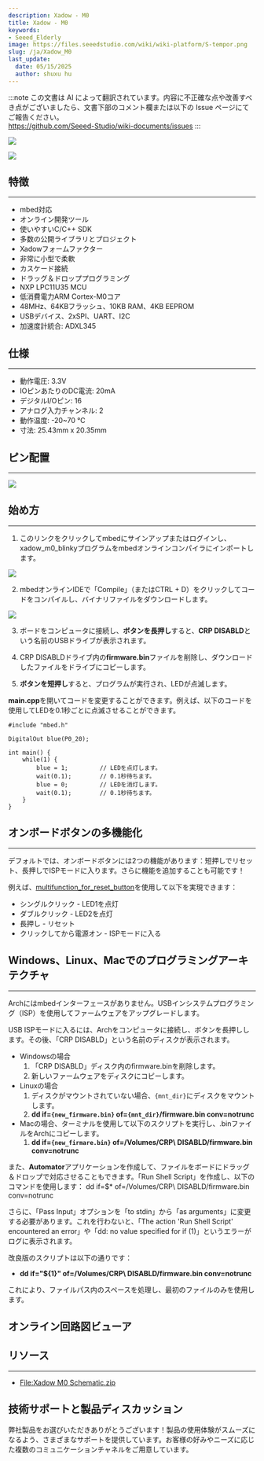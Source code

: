 ```yaml
---
description: Xadow - M0
title: Xadow - M0
keywords:
- Seeed_Elderly
image: https://files.seeedstudio.com/wiki/wiki-platform/S-tempor.png
slug: /ja/Xadow_M0
last_update:
  date: 05/15/2025
  author: shuxu hu
---
```

:::note
この文書は AI によって翻訳されています。内容に不正確な点や改善すべき点がございましたら、文書下部のコメント欄または以下の Issue ページにてご報告ください。  
https://github.com/Seeed-Studio/wiki-documents/issues
:::

![](https://files.seeedstudio.com/wiki/Xadow_M0/img/Xadowm0.jpg)

<!-- Xadow - M0は、[Xadow]()フォームファクターを持つmbed対応の開発ボードです。[Xadow]()は、センサーやディスプレイなどを含む柔軟な電子モジュールのシリーズです。複数のXadowモジュールを連結して、インタラクティブなオブジェクトを作成できます。 -->

[![](https://files.seeedstudio.com/wiki/Seeed-WiKi/docs/images/300px-Get_One_Now_Banner-ragular.png)](https://www.seeedstudio.com/Xadow-M0-mbed-enabled-ARM-Cortex-M0-board-for-Rapid-Prototyping-p-1880.html)

## 特徴
---
- mbed対応
 - オンライン開発ツール
 - 使いやすいC/C++ SDK
 - 多数の公開ライブラリとプロジェクト
- Xadowフォームファクター
 - 非常に小型で柔軟
 - カスケード接続
- ドラッグ＆ドロッププログラミング
- NXP LPC11U35 MCU
 - 低消費電力ARM Cortex-M0コア
 - 48MHz、64KBフラッシュ、10KB RAM、4KB EEPROM
 - USBデバイス、2xSPI、UART、I2C
- 加速度計統合: ADXL345

## 仕様
---
- 動作電圧: 3.3V
- IOピンあたりのDC電流: 20mA
- デジタルI/Oピン: 16
- アナログ入力チャンネル: 2
- 動作温度: -20~70 ℃
- 寸法: 25.43mm x 20.35mm

## ピン配置
---
![](https://files.seeedstudio.com/wiki/Xadow_M0/img/Xadow_M0_Pinout.png)

## 始め方
---
1. このリンクをクリックしてmbedにサインアップまたはログインし、xadow_m0_blinkyプログラムをmbedオンラインコンパイラにインポートします。

![](https://files.seeedstudio.com/wiki/Xadow_M0/img/Import_xadow_m0_blinky.png)

2. mbedオンラインIDEで「Compile」（またはCTRL + D）をクリックしてコードをコンパイルし、バイナリファイルをダウンロードします。

![](https://files.seeedstudio.com/wiki/Xadow_M0/img/Compile_mbed_program.png)

3. ボードをコンピュータに接続し、**ボタンを長押し**すると、**CRP DISABLD**という名前のUSBドライブが表示されます。

4. CRP DISABLDドライブ内の**firmware.bin**ファイルを削除し、ダウンロードしたファイルをドライブにコピーします。

5. **ボタンを短押し**すると、プログラムが実行され、LEDが点滅します。

**main.cpp**を開いてコードを変更することができます。例えば、以下のコードを使用してLEDを0.1秒ごとに点滅させることができます。
```
#include "mbed.h"

DigitalOut blue(P0_20);

int main() {
    while(1) {
        blue = 1;         // LEDを点灯します。
        wait(0.1);        // 0.1秒待ちます。
        blue = 0;         // LEDを消灯します。
        wait(0.1);        // 0.1秒待ちます。
    }
}
```

## オンボードボタンの多機能化
---
デフォルトでは、オンボードボタンには2つの機能があります：短押しでリセット、長押しでISPモードに入ります。さらに機能を追加することも可能です！

例えば、[multifunction_for_reset_button](https://developer.mbed.org/users/yihui/code/multifunction_for_reset_button/)を使用して以下を実現できます：
- シングルクリック - LED1を点灯
- ダブルクリック - LED2を点灯
- 長押し - リセット
- クリックしてから電源オン - ISPモードに入る

## Windows、Linux、Macでのプログラミングアーキテクチャ
---
Archにはmbedインターフェースがありません。USBインシステムプログラミング（ISP）を使用してファームウェアをアップグレードします。

USB ISPモードに入るには、Archをコンピュータに接続し、ボタンを長押しします。その後、「CRP DISABLD」という名前のディスクが表示されます。
- Windowsの場合
  1. 「CRP DISABLD」ディスク内のfirmware.binを削除します。
  2. 新しいファームウェアをディスクにコピーします。
- Linuxの場合
  1. ディスクがマウントされていない場合、`{mnt_dir}`にディスクをマウントします。
  2. **dd if=`{new_firmware.bin}` of=`{mnt_dir}`/firmware.bin conv=notrunc**
- Macの場合、ターミナルを使用して以下のスクリプトを実行し、.binファイルをArchにコピーします。
  1. **dd if=`{new_firmare.bin}` of=/Volumes/CRP\ DISABLD/firmware.bin conv=notrunc**

また、**Automator**アプリケーションを作成して、ファイルをボードにドラッグ＆ドロップで対応させることもできます。「Run Shell Script」を作成し、以下のコマンドを使用します：
dd if=$* of=/Volumes/CRP\ DISABLD/firmware.bin conv=notrunc

さらに、「Pass Input」オプションを「to stdin」から「as arguments」に変更する必要があります。これを行わないと、「The action 'Run Shell Script' encountered an error」や「dd: no value specified for if (1)」というエラーがログに表示されます。

改良版のスクリプトは以下の通りです：
- **dd if="${1}" of=/Volumes/CRP\ DISABLD/firmware.bin conv=notrunc**

これにより、ファイルパス内のスペースを処理し、最初のファイルのみを使用します。

## オンライン回路図ビューア

<div className="altium-ecad-viewer" data-project-src="https://files.seeedstudio.com/wiki/Xadow_M0/res/Xadow_M0_Schematic.zip" style={{borderRadius: '0px 0px 4px 4px', height: 500, borderStyle: 'solid', borderWidth: 1, borderColor: 'rgb(241, 241, 241)', overflow: 'hidden', maxWidth: 1280, maxHeight: 700, boxSizing: 'border-box'}}>
</div>

## リソース
---
- [File:Xadow M0 Schematic.zip](https://files.seeedstudio.com/wiki/Xadow_M0/res/Xadow_M0_Schematic.zip)

## 技術サポートと製品ディスカッション

弊社製品をお選びいただきありがとうございます！製品の使用体験がスムーズになるよう、さまざまなサポートを提供しています。お客様の好みやニーズに応じた複数のコミュニケーションチャネルをご用意しています。

<div class="button_tech_support_container">
<a href="https://forum.seeedstudio.com/" class="button_forum"></a> 
<a href="https://www.seeedstudio.com/contacts" class="button_email"></a>
</div>

<div class="button_tech_support_container">
<a href="https://discord.gg/eWkprNDMU7" class="button_discord"></a> 
<a href="https://github.com/Seeed-Studio/wiki-documents/discussions/69" class="button_discussion"></a>
</div>
